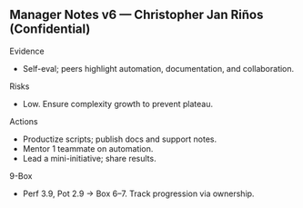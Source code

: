## Manager Notes v6 — Christopher Jan Riños (Confidential)

Evidence
- Self-eval; peers highlight automation, documentation, and collaboration.

Risks
- Low. Ensure complexity growth to prevent plateau.

Actions
- Productize scripts; publish docs and support notes.
- Mentor 1 teammate on automation.
- Lead a mini-initiative; share results.

9-Box
- Perf 3.9, Pot 2.9 → Box 6–7. Track progression via ownership.


